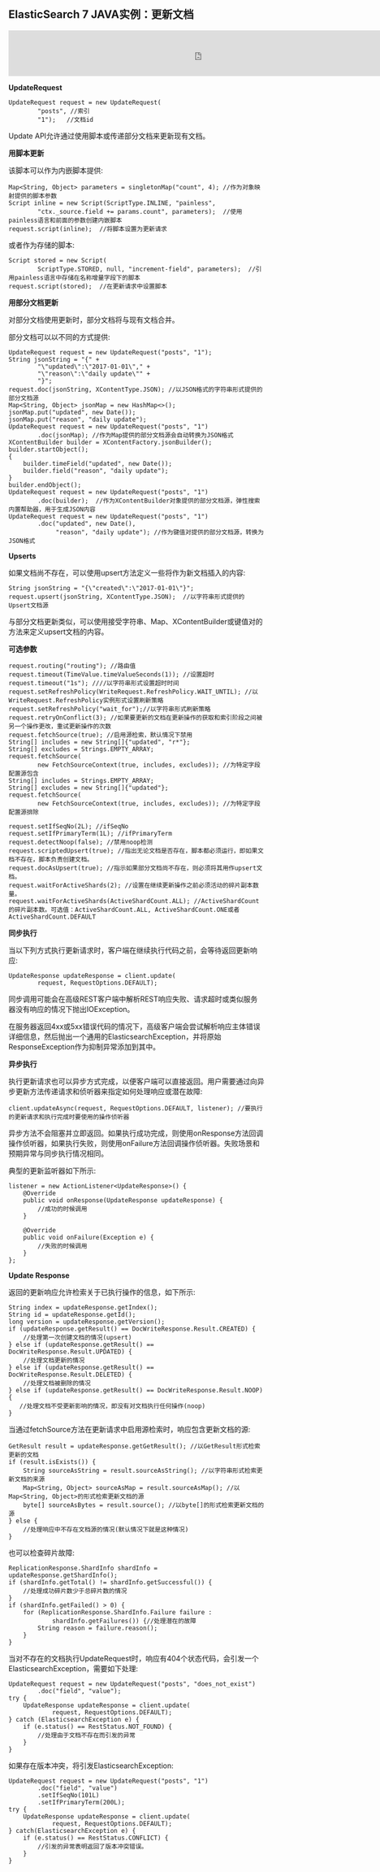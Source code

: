 ## ElasticSearch 7 JAVA实例：更新文档

<iframe id="iframeu4097238_0" name="iframeu4097238_0" src="https://pos.baidu.com/ecmm?conwid=760&amp;conhei=90&amp;rdid=4097238&amp;dc=3&amp;di=u4097238&amp;s1=1674607932&amp;s2=897816120&amp;dri=0&amp;dis=0&amp;dai=2&amp;ps=230x654&amp;enu=encoding&amp;exps=110261,110252,110011&amp;ant=0&amp;aa=1&amp;psi=40f745ff5fcc0d76&amp;dcb=___adblockplus_&amp;dtm=HTML_POST&amp;dvi=0.0&amp;dci=-1&amp;dpt=none&amp;tsr=0&amp;tpr=1634346036795&amp;ti=ElasticSearch%207%20JAVA%E5%AE%9E%E4%BE%8B%EF%BC%9A%E6%9B%B4%E6%96%B0%E6%96%87%E6%A1%A3%2C%E5%AD%A6%E4%B9%A0ElasticSearch%207%20%E6%95%99%E7%A8%8B%2CElasticSear&amp;ari=2&amp;ver=1012&amp;dbv=2&amp;drs=1&amp;pcs=1864x885&amp;pss=1864x4142&amp;cfv=0&amp;cpl=16&amp;chi=20&amp;cce=true&amp;cec=UTF-8&amp;tlm=1627002759&amp;prot=2&amp;rw=885&amp;ltu=https%3A%2F%2Fwww.kaifaxueyuan.com%2Fserver%2Felasticsearch7%2Felasticsearch-java-update-api.html&amp;ltr=https%3A%2F%2Fwww.kaifaxueyuan.com%2Fserver%2Felasticsearch7%2Felasticsearch-java-delete-api.html&amp;ecd=1&amp;uc=1920x1032&amp;pis=-1x-1&amp;sr=1920x1080&amp;tcn=1634346037&amp;qn=c0ab48ad9bbcf2ab&amp;tt=1634346036785.57.57.57" width="760" height="90" scrolling="no" frameborder="0" style="box-sizing: border-box;"></iframe>



**UpdateRequest**

```
UpdateRequest request = new UpdateRequest(
        "posts", //索引
        "1");   //文档id
```

 Update API允许通过使用脚本或传递部分文档来更新现有文档。

**用脚本更新** 

 该脚本可以作为内嵌脚本提供:

```
Map<String, Object> parameters = singletonMap("count", 4); //作为对象映射提供的脚本参数
Script inline = new Script(ScriptType.INLINE, "painless",
        "ctx._source.field += params.count", parameters);  //使用painless语言和前面的参数创建内嵌脚本
request.script(inline);  //将脚本设置为更新请求
```

 或者作为存储的脚本:

```
Script stored = new Script(
        ScriptType.STORED, null, "increment-field", parameters);  //引用painless语言中存储在名称增量字段下的脚本
request.script(stored);  //在更新请求中设置脚本
```

**用部分文档更新**

 对部分文档使用更新时，部分文档将与现有文档合并。

 部分文档可以以不同的方式提供:

```
UpdateRequest request = new UpdateRequest("posts", "1");
String jsonString = "{" +
        "\"updated\":\"2017-01-01\"," +
        "\"reason\":\"daily update\"" +
        "}";
request.doc(jsonString, XContentType.JSON); //以JSON格式的字符串形式提供的部分文档源
Map<String, Object> jsonMap = new HashMap<>();
jsonMap.put("updated", new Date());
jsonMap.put("reason", "daily update");
UpdateRequest request = new UpdateRequest("posts", "1")
        .doc(jsonMap); //作为Map提供的部分文档源会自动转换为JSON格式
XContentBuilder builder = XContentFactory.jsonBuilder();
builder.startObject();
{
    builder.timeField("updated", new Date());
    builder.field("reason", "daily update");
}
builder.endObject();
UpdateRequest request = new UpdateRequest("posts", "1")
        .doc(builder);  //作为XContentBuilder对象提供的部分文档源，弹性搜索内置帮助器，用于生成JSON内容
UpdateRequest request = new UpdateRequest("posts", "1")
        .doc("updated", new Date(),
             "reason", "daily update"); //作为键值对提供的部分文档源，转换为JSON格式
```



**Upserts**

 如果文档尚不存在，可以使用upsert方法定义一些将作为新文档插入的内容:

```
String jsonString = "{\"created\":\"2017-01-01\"}";
request.upsert(jsonString, XContentType.JSON);  //以字符串形式提供的Upsert文档源
```

 与部分文档更新类似，可以使用接受字符串、Map、XContentBuilder或键值对的方法来定义upsert文档的内容。

**可选参数**

```
request.routing("routing"); //路由值
request.timeout(TimeValue.timeValueSeconds(1)); //设置超时
request.timeout("1s"); ////以字符串形式设置超时时间
request.setRefreshPolicy(WriteRequest.RefreshPolicy.WAIT_UNTIL); //以WriteRequest.RefreshPolicy实例形式设置刷新策略
request.setRefreshPolicy("wait_for");//以字符串形式刷新策略  
request.retryOnConflict(3); //如果要更新的文档在更新操作的获取和索引阶段之间被另一个操作更改，重试更新操作的次数
request.fetchSource(true); //启用源检索，默认情况下禁用
String[] includes = new String[]{"updated", "r*"};
String[] excludes = Strings.EMPTY_ARRAY;
request.fetchSource(
        new FetchSourceContext(true, includes, excludes)); //为特定字段配置源包含
String[] includes = Strings.EMPTY_ARRAY;
String[] excludes = new String[]{"updated"};
request.fetchSource(
        new FetchSourceContext(true, includes, excludes)); //为特定字段配置源排除

request.setIfSeqNo(2L); //ifSeqNo
request.setIfPrimaryTerm(1L); //ifPrimaryTerm
request.detectNoop(false); //禁用noop检测
request.scriptedUpsert(true); //指出无论文档是否存在，脚本都必须运行，即如果文档不存在，脚本负责创建文档。
request.docAsUpsert(true); //指示如果部分文档尚不存在，则必须将其用作upsert文档。
request.waitForActiveShards(2); //设置在继续更新操作之前必须活动的碎片副本数量。
request.waitForActiveShards(ActiveShardCount.ALL); //ActiveShardCount的碎片副本数。可选值：ActiveShardCount.ALL, ActiveShardCount.ONE或者 ActiveShardCount.DEFAULT
```

**同步执行**

 当以下列方式执行更新请求时，客户端在继续执行代码之前，会等待返回更新响应:

```
UpdateResponse updateResponse = client.update(
        request, RequestOptions.DEFAULT);
```

 同步调用可能会在高级REST客户端中解析REST响应失败、请求超时或类似服务器没有响应的情况下抛出IOException。

 在服务器返回4xx或5xx错误代码的情况下，高级客户端会尝试解析响应主体错误详细信息，然后抛出一个通用的ElasticsearchException，并将原始ResponseException作为抑制异常添加到其中。

**异步执行**

 执行更新请求也可以异步方式完成，以便客户端可以直接返回。用户需要通过向异步更新方法传递请求和侦听器来指定如何处理响应或潜在故障:

```
client.updateAsync(request, RequestOptions.DEFAULT, listener); //要执行的更新请求和执行完成时要使用的操作侦听器
```

 异步方法不会阻塞并立即返回。如果执行成功完成，则使用onResponse方法回调操作侦听器，如果执行失败，则使用onFailure方法回调操作侦听器。失败场景和预期异常与同步执行情况相同。

 典型的更新监听器如下所示:

```
listener = new ActionListener<UpdateResponse>() {
    @Override
    public void onResponse(UpdateResponse updateResponse) {
        //成功的时候调用
    }

    @Override
    public void onFailure(Exception e) {
        //失败的时候调用
    }
};
```

**Update Response**

 返回的更新响应允许检索关于已执行操作的信息，如下所示:

```
String index = updateResponse.getIndex();
String id = updateResponse.getId();
long version = updateResponse.getVersion();
if (updateResponse.getResult() == DocWriteResponse.Result.CREATED) {
    //处理第一次创建文档的情况(upsert)
} else if (updateResponse.getResult() == DocWriteResponse.Result.UPDATED) {
    //处理文档更新的情况
} else if (updateResponse.getResult() == DocWriteResponse.Result.DELETED) {
    //处理文档被删除的情况
} else if (updateResponse.getResult() == DocWriteResponse.Result.NOOP) {
   //处理文档不受更新影响的情况，即没有对文档执行任何操作(noop)   
}
```

 当通过fetchSource方法在更新请求中启用源检索时，响应包含更新文档的源:

```
GetResult result = updateResponse.getGetResult(); //以GetResult形式检索更新的文档
if (result.isExists()) {
    String sourceAsString = result.sourceAsString(); //以字符串形式检索更新文档的来源
    Map<String, Object> sourceAsMap = result.sourceAsMap(); //以Map<String, Object>的形式检索更新文档的源
    byte[] sourceAsBytes = result.source(); //以byte[]的形式检索更新文档的源
} else {
    //处理响应中不存在文档源的情况(默认情况下就是这种情况)
}
```

 也可以检查碎片故障:

```
ReplicationResponse.ShardInfo shardInfo = updateResponse.getShardInfo();
if (shardInfo.getTotal() != shardInfo.getSuccessful()) {
    //处理成功碎片数少于总碎片数的情况
}
if (shardInfo.getFailed() > 0) {
    for (ReplicationResponse.ShardInfo.Failure failure :
            shardInfo.getFailures()) {//处理潜在的故障
        String reason = failure.reason(); 
    }
}
```

 当对不存在的文档执行UpdateRequest时，响应有404个状态代码，会引发一个ElasticsearchException，需要如下处理:

```
UpdateRequest request = new UpdateRequest("posts", "does_not_exist")
        .doc("field", "value");
try {
    UpdateResponse updateResponse = client.update(
            request, RequestOptions.DEFAULT);
} catch (ElasticsearchException e) {
    if (e.status() == RestStatus.NOT_FOUND) {
        //处理由于文档不存在而引发的异常
    }
}
```

 如果存在版本冲突，将引发ElasticsearchException:

```
UpdateRequest request = new UpdateRequest("posts", "1")
        .doc("field", "value")
        .setIfSeqNo(101L)
        .setIfPrimaryTerm(200L);
try {
    UpdateResponse updateResponse = client.update(
            request, RequestOptions.DEFAULT);
} catch(ElasticsearchException e) {
    if (e.status() == RestStatus.CONFLICT) {
        //引发的异常表明返回了版本冲突错误。
    }
}
```